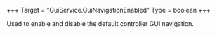 +++
Target = "GuiService.GuiNavigationEnabled"
Type = boolean
+++

Used to enable and disable the default controller GUI navigation.
